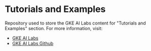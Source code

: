 # Tutorials and Examples
Repository used to store the GKE AI Labs content for "Tutorials and Examples" section. For more information, visit:
- [GKE AI Labs](https://gke-ai-labs.dev)
- [GKE AI Labs Github](https://github.com/ai-on-gke/website)
